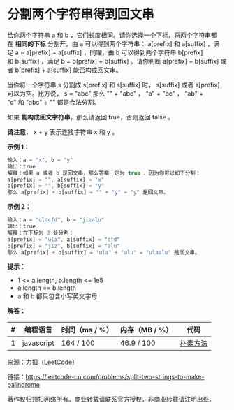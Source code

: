 # 分割两个字符串得到回文串

给你两个字符串 a 和 b ，它们长度相同。请你选择一个下标，将两个字符串都在 **相同的下标** 分割开。由 a 可以得到两个字符串： a[prefix] 和 a[suffix] ，满足 a = a[prefix] + a[suffix] ，同理，由 b 可以得到两个字符串 b[prefix] 和 b[suffix] ，满足 b = b[prefix] + b[suffix] 。请你判断 a[prefix] + b[suffix] 或者 b[prefix] + a[suffix] 能否构成回文串。

当你将一个字符串 s 分割成 s[prefix] 和 s[suffix] 时， s[suffix] 或者 s[prefix] 可以为空。比方说， s = "abc" 那么 "" + "abc" ， "a" + "bc" ， "ab" + "c" 和 "abc" + "" 都是合法分割。

如果 **能构成回文字符串**，那么请返回 true，否则返回 false 。

**请注意**， x + y 表示连接字符串 x 和 y 。

**示例 1：**

``` javascript
输入：a = "x", b = "y"
输出：true
解释：如果 a 或者 b 是回文串，那么答案一定为 true ，因为你可以如下分割：
a[prefix] = "", a[suffix] = "x"
b[prefix] = "", b[suffix] = "y"
那么 a[prefix] + b[suffix] = "" + "y" = "y" 是回文串。
```

**示例 2：**

``` javascript
输入：a = "ulacfd", b = "jizalu"
输出：true
解释：在下标为 3 处分割：
a[prefix] = "ula", a[suffix] = "cfd"
b[prefix] = "jiz", b[suffix] = "alu"
那么 a[prefix] + b[suffix] = "ula" + "alu" = "ulaalu" 是回文串。
```

**提示：**

- 1 <= a.length, b.length <= 1e5
- a.length == b.length
- a 和 b 都只包含小写英文字母

**解答：**

**#**|**编程语言**|**时间（ms / %）**|**内存（MB / %）**|**代码**
--|--|--|--|--
1|javascript|164 / 100|46.9 / 100|[朴素方法](./javascript/ac_v1.js)

来源：力扣（LeetCode）

链接：https://leetcode-cn.com/problems/split-two-strings-to-make-palindrome

著作权归领扣网络所有。商业转载请联系官方授权，非商业转载请注明出处。
